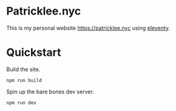 # Patricklee.nyc

This is my personal website https://patricklee.nyc using [eleventy](https://www.11ty.dev).

# Quickstart

Build the site.

```
npm run build
```

Spin up the bare bones dev server.

```
npm run dev
```
